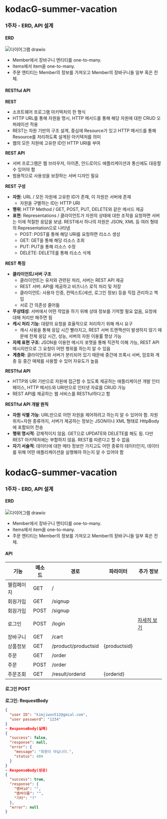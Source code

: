 # kodacG-summer-vacation

### 1주차 - ERD, API 설계

#### ERD
![다이어그램 drawio](https://github.com/user-attachments/assets/85a688f0-79a0-4176-93af-47a95debaefc)


- Member에서 장바구니 엔티티를 one-to-many.
- Items에서 item을 one-to-many.
- 주문 엔티티는 Member의 정보를 가져오고 Member의 장바구니들 일부 혹은 전체.

#### RESTful API

**REST**  
- 소프트웨어 프로그램 아키텍처의 한 형식
- HTTP URL를 통해 자원을 명시, HTTP 메서드를 통해 해당 자원에 대한 CRUD 오퍼레이션 적용
- REST는 자원 기반의 구조 설계, 중심에 Resource가 있고 HTTP 메서드를 통해 Resource를 처리하도록 설계된 아키텍처를 의미
- 웹의 모든 자원에 고유한 ID인 HTTP URI를 부여

**REST API**  
- 서버 프로그램은 웹 브라우저, 아이폰, 안드로이드 애플리케이션과 통신에도 대응할 수 있어야 함
- 범용적으로 사용성을 보장하는 서버 디자인 필요

**REST 구성**
- **자원**: URL / 모든 자원에 고유한 ID가 존재, 이 자원은 서버에 존재
  - 자원을 구별하는 ID는 HTTP URI
- **행위**: HTTP Method / GET, POST, PUT, DELETE와 같은 메서드 제공
- **표현**: Representations / 클라이언트가 자원의 상태에 대한 조작을 요청하면 서버는 이에 적절한 응답을 보냄. REST에서 하나의 자원은 JSON, XML 등 여러 형태의 Representation으로 나타냄
  - POST: POST를 통해 해당 URI를 요청하면 리소스 생성
  - GET: GET을 통해 해당 리소스 조회
  - PUT: PUT을 통해 리소스 수정
  - DELETE: DELETE를 통해 리소스 삭제

**REST 특징**
- **클라이언트/서버 구조**
  - 클라이언트는 유저와 관련된 처리, 서버는 REST API 제공
  - REST 서버: API를 제공하고 비즈니스 로직 처리 및 저장
  - 클라이언트: 사용자 인증, 컨텍스트(세션, 로그인 정보) 등을 직접 관리하고 책임
  - 서로 간 의존성 줄어듦
- **무상태성**: 서버에서 어떤 작업을 하기 위해 상태 정보를 기억할 필요 없음, 요청에 대해 처리만 해주면 됨
- **캐시 처리 기능**: 대량의 요청을 효율적으로 처리하기 위해 캐시 요구
  - 캐시 사용을 통해 응답 시간 빨라지고, REST 서버 트랜잭션이 발생하지 않기 때문에 전체 응답 시간, 성능, 서버의 자원 이용률 향상 가능
- **자체 표현 구조**: JSON을 이용한 메시지 포맷을 통해 직관적 이해 가능, REST API 메시지만으로 그 요청이 어떤 행위를 하는지 알 수 있음
- **계층화**: 클라이언트와 서버가 분리되어 있기 때문에 중간에 프록시 서버, 암호화 계층 등 중간 매체를 사용할 수 있어 자유도가 높음

**RESTful API**
- HTTP와 URI 기반으로 자원에 접근할 수 있도록 제공하는 애플리케이션 개발 인터페이스, HTTP 메서드와 URI만으로 인터넷 자료를 CRUD 가능
- REST API를 제공하는 웹 서비스를 RESTful하다고 함

**RESTful API 개발 원칙**
- **자원 식별 가능**: URL만으로 어떤 자원을 제어하려고 하는지 알 수 있어야 함. 자원 위치+자원 종류까지, 서버가 제공하는 정보는 JSON이나 XML 형태로 HttpBody에 포함되어 전송
- **행위 명시적**: 강제적이지 않음. GET으로 UPDATE와 DELETE를 해도 됨. 다만 REST 아키텍처에는 부합하지 않음. REST를 따른다고 할 수 없음
- **자기 서술적**: 데이터에 대한 메타 정보만 가지고도 어떤 종류의 데이터인지, 데이터를 위해 어떤 애플리케이션을 실행해야 하는지 알 수 있어야 함



# kodacG-summer-vacation

### 1주차 - ERD, API 설계

#### ERD
![다이어그램 drawio](https://github.com/user-attachments/assets/7d79589c-15d6-462d-83ae-9f38767b8b10)

- Member에서 장바구니 엔티티를 one-to-many.
- Items에서 item을 one-to-many.
- 주문 엔티티는 Member의 정보를 가져오고 Member의 장바구니들 일부 혹은 전체.

#### API

| 기능       | 메소드 | 경로                | 파라미터       | 추가 정보 |
|------------|--------|---------------------|----------------|-----------|
| 웰컴페이지 | GET    | /                   |                |           |
| 회원가입   | GET    | /signup             |                |           |
| 회원가입   | POST   | /signup             |                |           |
| 로그인     | POST   | /login              |                | [자세히 보기](#로그인-post)  |
| 장바구니   | GET    | /cart               |                |           |
| 상품정보   | GET    | /product/productsid | {productsid}   |           |
| 주문       | GET    | /order              |                |           |
| 주문       | POST   | /order              |                |           |
| 주문조회   | GET    | /result/orderid     | {orderid}      |           |

#### 로그인 POST
**로그인: RequestBody**
```json
{
  "user ID": "kimjiwon512@gmial.com",
  "user password": "1234"
}
- ResponseBody(실패)
{
  "success": false,
  "response": null,
  "error": {
    "message": "회원이 아닙니다.",
    "status": 404
  }
}
- ResponseBody(성공)
{
  "success": true,
  "response": {
    "멤버id": "",
    "멤버이름": "",
    "기타": "?"
  },
  "error": null
}




